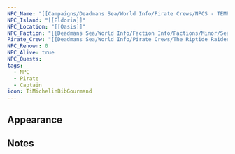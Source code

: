 ```yaml
---
NPC_Name: "[[Campaigns/Deadmans Sea/World Info/Pirate Crews/NPCS - TEMP FOLDER/Redbeard]]"
NPC_Island: "[[Eldoria]]"
NPC_Location: "[[Oasis]]"
NPC_Faction: "[[Deadmans Sea/World Info/Faction Info/Factions/Minor/Sea Serpent's Scourge]]"
Pirate_Crew: "[[Deadmans Sea/World Info/Pirate Crews/The Riptide Raiders]]"
NPC_Renown: 0
NPC_Alive: true
NPC_Quests: 
tags:
  - NPC
  - Pirate
  - Captain
icon: TiMichelinBibGourmand
---
```

## Appearance 



## Notes




